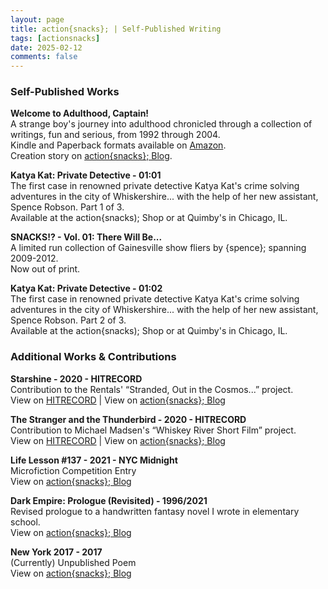 ```yaml
---
layout: page
title: action{snacks}; | Self-Published Writing
tags: [actionsnacks]
date: 2025-02-12
comments: false
---
```


<h3>Self-Published Works</h3>
<p><b>Welcome to Adulthood, Captain!</b>
<br>A strange boy's journey into adulthood chronicled through a collection of writings, fun and serious, from 1992 through 2004.
<br>Kindle and Paperback formats available on <a href="https://www.amazon.com/Welcome-Adulthood-Captain-Collected-Writings/dp/B084FHKXX1">Amazon</a>.
<br>Creation story on <a href="https://blog.actionsnacks.net/well-welcome-to-adulthood-captain">action{snacks}; Blog</a>.</p>

<p><b>Katya Kat: Private Detective - 01:01</b>
<br>The first case in renowned private detective Katya Kat's crime solving adventures in the city of Whiskershire... with the help of her new assistant, Spence Robson. Part 1 of 3.
<br>Available at the action{snacks); Shop or at Quimby's in Chicago, IL.</p>

<p><b>SNACKS!? - Vol. 01: There Will Be...</b>
<br>A limited run collection of Gainesville show fliers by {spence}; spanning 2009-2012.
<br>Now out of print.</p>

<p><b>Katya Kat: Private Detective - 01:02</b>
<br>The first case in renowned private detective Katya Kat's crime solving adventures in the city of Whiskershire... with the help of her new assistant, Spence Robson. Part 2 of 3.
<br>Available at the action{snacks); Shop or at Quimby's in Chicago, IL.</p>

<h3>Additional Works & Contributions</h3>
<p><b>Starshine - 2020 - HITRECORD</b>
<br>Contribution to the Rentals' “Stranded, Out in the Cosmos...” project.
<br>View on <a href="https://hitrecord.org/projects/4436089">HITRECORD</a>  |  View on <a href="https://blog.actionsnacks.net/well-welcome-to-adulthood-captain">action{snacks}; Blog</a></p>

<p><b>The Stranger and the Thunderbird - 2020 - HITRECORD</b>
<br>Contribution to Michael Madsen's “Whiskey River Short Film” project.
<br>View on <a href="https://hitrecord.org/projects/4436089">HITRECORD</a>  |  View on <a href="https://blog.actionsnacks.net/well-welcome-to-adulthood-captain">action{snacks}; Blog</a></p>

<p><b>Life Lesson #137 - 2021 - NYC Midnight</b>
<br>Microfiction Competition Entry
<br>View on <a href="https://blog.actionsnacks.net/well-welcome-to-adulthood-captain">action{snacks}; Blog</a></p>

<p><b>Dark Empire: Prologue (Revisited) - 1996/2021</b>
<br>Revised prologue to a handwritten fantasy novel I wrote in elementary school.
<br>View on <a href="https://blog.actionsnacks.net/well-welcome-to-adulthood-captain">action{snacks}; Blog</a></p>

<p><b>New York 2017 - 2017</b>
<br>(Currently) Unpublished Poem
<br>View on <a href="https://blog.actionsnacks.net/well-welcome-to-adulthood-captain">action{snacks}; Blog</a></p>
